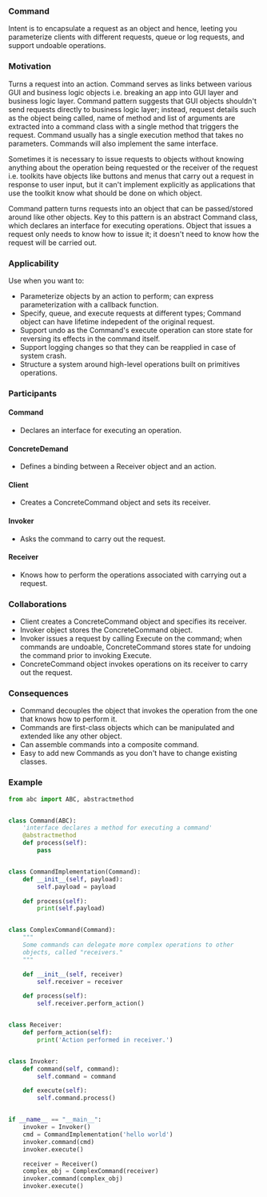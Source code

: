 ### Command

Intent is to encapsulate a request as an object and hence, leeting you parameterize clients with different requests, queue or log requests, and support undoable operations.

### Motivation

Turns a request into an action. Command serves as links between various GUI and business logic objects i.e. breaking an app into GUI layer and business logic layer. Command pattern suggests that GUI objects shouldn't send requests directly to business logic layer; instead, request details such as the object being called, name of method and list of arguments are extracted into a command class with a single method that triggers the request. Command usually has a single execution method that takes no parameters. Commands will also implement the same interface.

Sometimes it is necessary to issue requests to objects without knowing anything about the operation being requested or the receiver of the request i.e. toolkits have objects like buttons and menus that carry out a request in response to user input, but it can't implement explicitly as applications that use the toolkit know what should be done on which object.

Command pattern turns requests into an object that can be passed/stored around like other objects. Key to this pattern is an abstract Command class, which declares an interface for executing operations. Object that issues a request only needs to know how to issue it; it doesn't need to know how the request will be carried out.

### Applicability

Use when you want to:

- Parameterize objects by an action to perform; can express parameterization with a callback function.
- Specify, queue, and execute requests at different types; Command object can have lifetime indepedent of the original request.
- Support undo as the Command's execute operation can store state for reversing its effects in the command itself.
- Support logging changes so that they can be reapplied in case of system crash.
- Structure a system around high-level operations built on primitives operations.

### Participants

#### Command

- Declares an interface for executing an operation.

#### ConcreteDemand

- Defines a binding between a Receiver object and an action.

#### Client

- Creates a ConcreteCommand object and sets its receiver.

#### Invoker

- Asks the command to carry out the request.

#### Receiver

- Knows how to perform the operations associated with carrying out a request.

### Collaborations

- Client creates a ConcreteCommand object and specifies its receiver.
- Invoker object stores the ConcreteCommand object.
- Invoker issues a request by calling Execute on the command; when commands are undoable, ConcreteCommand stores state for undoing the command prior to invoking Execute.
- ConcreteCommand object invokes operations on its receiver to carry out the request.

### Consequences

- Command decouples the object that invokes the operation from the one that knows how to perform it.
- Commands are first-class objects which can be manipulated and extended like any other object.
- Can assemble commands into a composite command.
- Easy to add new Commands as you don't have to change existing classes.

### Example

```py
from abc import ABC, abstractmethod


class Command(ABC):
    'interface declares a method for executing a command'
    @abstractmethod
    def process(self):
        pass


class CommandImplementation(Command):
    def __init__(self, payload):
        self.payload = payload

    def process(self):
        print(self.payload)


class ComplexCommand(Command):
    """
    Some commands can delegate more complex operations to other
    objects, called "receivers."
    """

    def __init__(self, receiver)
        self.receiver = receiver

    def process(self):
        self.receiver.perform_action()


class Receiver:
    def perform_action(self):
        print('Action performed in receiver.')


class Invoker:
    def command(self, command):
        self.command = command

    def execute(self):
        self.command.process()


if __name__ == "__main__":
    invoker = Invoker()
    cmd = CommandImplementation('hello world')
    invoker.command(cmd)
    invoker.execute()

    receiver = Receiver()
    complex_obj = ComplexCommand(receiver)
    invoker.command(complex_obj)
    invoker.execute()
```
